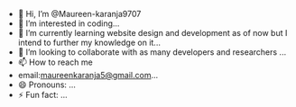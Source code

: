 - 👋 Hi, I’m @Maureen-karanja9707
- 👀 I’m interested in coding...
- 🌱 I’m currently learning website design and development as of now but I intend to further my knowledge on it...
- 💞️ I’m looking to collaborate with as many developers and researchers ...
- 📫 How to reach me
- email:maureenkaranja5@gmail.com...
- 😄 Pronouns: ...
- ⚡ Fun fact: ...

<!---
Maureen-karanja9707/Maureen-karanja9707 is a ✨ special ✨ repository because its `README.md` (this file) appears on your GitHub profile.
You can click the Preview link to take a look at your changes.
--->
